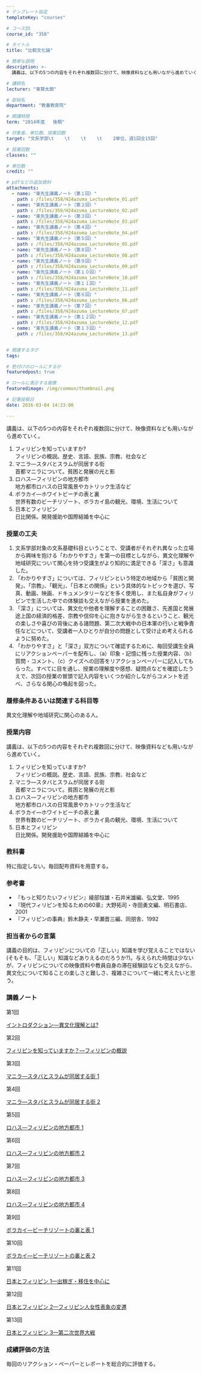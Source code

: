 ```yaml
---
# テンプレート指定
templateKey: "courses"

# コースID
course_id: "358"

# タイトル
title: "比較文化論"

# 簡単な説明
description: >-
  講義は、以下の5つの内容をそれぞれ複数回に分けて、映像資料なども用いながら進めていく。   1. フィリピンを知っていますか?      フィリピンの概説。歴史、言語、民族、宗教、社会など ...

# 講師名
lecturer: "東賢太朗"

# 部局名
department: "教養教育院"

# 開講時限
term: "2014年度	後期"

# 対象者、単位数、授業回数
target: "文系学部\t    \t    \t    \t    2単位、週1回全15回"

# 授業回数
classes: ""

# 単位数
credit: ""

# pdfなどの追加資料
attachments: 
  - name: "東先生講義ノート（第１回）" 
    path : /files/358/H24azuma_LectureNote_01.pdf
  - name: "東先生講義ノート（第２回）" 
    path : /files/358/H24azuma_LectureNote_02.pdf
  - name: "東先生講義ノート（第３回）" 
    path : /files/358/H24azuma_LectureNote_03.pdf
  - name: "東先生講義ノート（第４回）" 
    path : /files/358/H24azuma_LectureNote_04.pdf
  - name: "東先生講義ノート（第５回）" 
    path : /files/358/H24azuma_LectureNote_05.pdf
  - name: "東先生講義ノート（第８回）" 
    path : /files/358/H24azuma_LectureNote_08.pdf
  - name: "東先生講義ノート（第９回）" 
    path : /files/358/H24azuma_LectureNote_09.pdf
  - name: "東先生講義ノート（第１０回）" 
    path : /files/358/H24azuma_LectureNote_10.pdf
  - name: "東先生講義ノート（第１１回）" 
    path : /files/358/H24azuma_LectureNote_11.pdf
  - name: "東先生講義ノート（第６回）" 
    path : /files/358/H24azuma_LectureNote_06.pdf
  - name: "東先生講義ノート（第７回）" 
    path : /files/358/H24azuma_LectureNote_07.pdf
  - name: "東先生講義ノート（第１２回）" 
    path : /files/358/H24azuma_LectureNote_12.pdf
  - name: "東先生講義ノート（第１３回）" 
    path : /files/358/H24azuma_LectureNote_13.pdf


# 関連するタグ
tags:

# 色付けのロールにするか
featuredpost: true

# ロールに表示する画像
featuredimage: /img/common/thumbnail.png

# 記事投稿日
date: 2016-03-04 14:23:00

---
```

講義は、以下の5つの内容をそれぞれ複数回に分けて、映像資料なども用いながら進めていく。 

  1. フィリピンを知っていますか?  
    フィリピンの概説。歴史、言語、民族、宗教、社会など 
  2. マニラ—スタバとスラムが同居する街  
    首都マニラについて。貧困と発展の光と影 
  3. ロハス—フィリピンの地方都市  
    地方都市ロハスの日常風景やカトリック生活など 
  4. ボラカイ—ホワイトビーチの表と裏  
    世界有数のビーチリゾート、ボラカイ島の観光、環境、生活について 
  5. 日本とフィリピン  
    日比関係。開発援助や国際結婚を中心に
### 授業の工夫

  1. 文系学部対象の文系基礎科目ということで、受講者がそれぞれ異なった立場から興味を抱ける「わかりやすさ」を第一の目標としながら、異文化理解や地域研究について関心を持つ受講生がより知的に満足できる「深さ」も意識した。
  2. 「わかりやすさ」については、フィリピンという特定の地域から「貧困と開発」、「宗教」、「観光」、「日本との関係」という具体的なトピックを選び、写真、動画、映画、ドキュメンタリーなどを多く使用し、また私自身がフィリピンで生活した中での体験談も交えながら授業を進めた。
  3. 「深さ」については、異文化や他者を理解することの困難さ、先進国と発展途上国の経済的格差、宗教や信仰を心に抱きながら生きるということ、観光の楽しさや喜びの背後にある諸問題、第二次大戦中の日本軍の行いと戦争責任などについて、受講者一人ひとりが自分の問題として受け止め考えられるように努めた。
  4. 「わかりやすさ」と「深さ」双方について確認するために、毎回受講生全員にリアクションペーパーを配布し、（a）印象・記憶に残った授業内容、（b）質問・コメント、（c）クイズへの回答をリアクションペーパーに記入してもらった。すべてに目を通し、授業の理解度や感想、疑問点などを確認したうえで、次回の授業の冒頭で記入内容をいくつか紹介しながらコメントを述べ、さらなる関心の喚起を図った。

### 履修条件あるいは関連する科目等

異文化理解や地域研究に関心のある人。

### 授業内容

講義は、以下の5つの内容をそれぞれ複数回に分けて、映像資料なども用いながら進めていく。

  1. フィリピンを知っていますか?  
    フィリピンの概説。歴史、言語、民族、宗教、社会など 
  2. マニラ—スタバとスラムが同居する街  
    首都マニラについて。貧困と発展の光と影
  3. ロハス—フィリピンの地方都市  
    地方都市ロハスの日常風景やカトリック生活など
  4. ボラカイ—ホワイトビーチの表と裏  
    世界有数のビーチリゾート、ボラカイ島の観光、環境、生活について
  5. 日本とフィリピン  
    日比関係。開発援助や国際結婚を中心に

### 教科書

特に指定しない。毎回配布資料を用意する。

### 参考書 

  * 『もっと知りたいフィリピン』綾部恒雄・石井米雄編、弘文堂、1995
  * 『現代フィリピンを知るための60章』大野拓司・寺田勇文編、明石書店、2001
  * 『フィリピンの事典』鈴木静夫・早瀬晋三編、同朋舎、1992

### 担当者からの言葉

講義の目的は、フィリピンについての「正しい」知識を学び覚えることではない(そもそも、「正しい」知識などありえるのだろうか?)。与えられた時間は少ないが、フィリピンについての映像資料や教員自身の滞在経験談なども交えながら、異文化について知ることの楽しさと難しさ、複雑さについて一緒に考えたいと思う。

### 講義ノート

第1回


[イントロダクション—異文化理解とは?](/files/358/H24azuma_LectureNote_01.pdf) 

第2回


[フィリピンを知っていますか？—フィリピンの概説](/files/358/H24azuma_LectureNote_02.pdf) 

第3回


[マニラ—スタバとスラムが同居する街 1](/files/358/H24azuma_LectureNote_03.pdf) 

第4回


[マニラ—スタバとスラムが同居する街 2](/files/358/H24azuma_LectureNote_04.pdf) 

第5回


[ロハス—フィリピンの地方都市 1](/files/358/H24azuma_LectureNote_05.pdf) 

第6回


[ロハス—フィリピンの地方都市 2](/files/358/H24azuma_LectureNote_06.pdf) 

第7回


[ロハス—フィリピンの地方都市 3](/files/358/H24azuma_LectureNote_07.pdf) 

第8回


[ロハス—フィリピンの地方都市 4](/files/358/H24azuma_LectureNote_08.pdf) 

第9回


[ボラカイ—ビーチリゾートの裏と表 1](/files/358/H24azuma_LectureNote_09.pdf) 

第10回


[ボラカイ—ビーチリゾートの裏と表 2](/files/358/H24azuma_LectureNote_10.pdf) 

第11回


[日本とフィリピン 1—出稼ぎ・移住を中心に](/files/358/H24azuma_LectureNote_11.pdf) 

第12回


[日本とフィリピン 2—フィリピン人女性表象の変遷](/files/358/H24azuma_LectureNote_12.pdf) 

第13回


[日本とフィリピン 3—第二次世界大戦](/files/358/H24azuma_LectureNote_13.pdf) 

### 成績評価の方法

毎回のリアクション・ペーパーとレポートを総合的に評価する。
